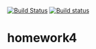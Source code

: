 [![Build Status](https://travis-ci.org/CyrilusK/homework4.svg?branch=master)](https://travis-ci.org/CyrilusK/homework4)
[![Build status](https://ci.appveyor.com/api/projects/status/0tg8frxr7aapom18?svg=true)](https://ci.appveyor.com/project/CyrilusK/homework4)
# homework4
